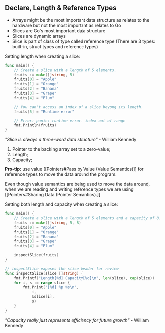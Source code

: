 ## Declare, Length & Reference Types

- Arrays might be the most important data structure as relates to the hardware but not the most important as relates to Go
- Slices are Go's most important data structure
- Slices are dynamic arrays
- Slice is part of class of type called reference type (There are 3 types: built-in, struct types and reference types)

Setting length when creating a slice:
```go
func main() {
	// Create a slice with a length of 5 elements.
	fruits := make([]string, 5)
	fruits[0] = "Apple"
	fruits[1] = "Orange"
	fruits[2] = "Banana"
	fruits[3] = "Grape"
	fruits[4] = "Plum"

	// You can't access an index of a slice beyong its length.
	fruits[5] = "Runtime error"

	// Error: panic: runtime error: index out of range
	fmt.Println(fruits)
}
```

*"Slice is always a three-word data structure"* - William Kennedy
1. Pointer to the backing array set to a zero-value;
2. Length;
3. Capacity;

**Pro-tip:** use value [[Pointers#Pass by Value (Value Semantics)]] for reference types to move the data around the program.

Even though value semantics are being used to move the data around, when we are reading and writing reference types we are using [[Pointers#Sharing Data (Pointer Semantics).]]

Setting both length and capacity when creating a slice:
```go
func main() {
	// Create a slice with a length of 5 elements and a capacity of 8.
	fruits := make([]string, 5, 8)
	fruits[0] = "Apple"
	fruits[1] = "Orange"
	fruits[2] = "Banana"
	fruits[3] = "Grape"
	fruits[4] = "Plum"

	inspectSlice(fruits)
}

// inspectSlice exposes the slice header for review
func inspectSlice(slice []string) {
	fmt.Printf("Length[%d] Capacity[%d]\n", len(slice), cap(slice))
	for i, s := range slice {
		fmt.Print("[%d] %p %s\n",
			i,
			&slice[i],
			s)
	}
}
```

*"Capacity really just represents efficiency for future growth"* - William Kennedy